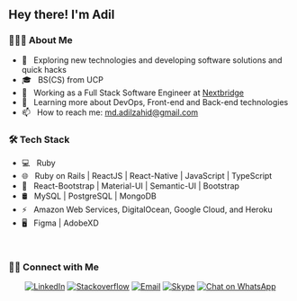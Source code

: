 <!--
**AdilZahid/AdilZahid** is a ✨ _special_ ✨ repository because its `README.md` (this file) appears on your GitHub profile.

  Here are some ideas to get you started:

  - 🔭 I’m currently working on ...
  - 🌱 I’m currently learning ...
  - 👯 I’m looking to collaborate on ...
  - 🤔 I’m looking for help with ...
  - 💬 Ask me about ...
  - 📫 How to reach me: ...
  - 😄 Pronouns: ...
  - ⚡ Fun fact: ...
  -->

  <h2> Hey there! I'm Adil</h2>

<h3> 👨🏻‍💻 About Me </h3>

- 🤔 &nbsp; Exploring new technologies and developing software solutions and quick hacks
- 🎓 &nbsp; BS(CS) from UCP
- 💼 &nbsp; Working as a Full Stack Software Engineer at [Nextbridge](https://pk.linkedin.com/company/nextbridge)
- 🌱 &nbsp; Learning more about DevOps, Front-end and Back-end technologies
- 📫 &nbsp; How to reach me: md.adilzahid@gmail.com
<!-- - 🥅 &nbsp; 2023 Goals: Learn Web3, Graphql and Apollo Client -->

<h3> 🛠 Tech Stack </h3>

- 💻 &nbsp; Ruby
- 🌐 &nbsp; Ruby on Rails | ReactJS | React-Native | JavaScript | TypeScript
- 💈 &nbsp; React-Bootstrap | Material-UI | Semantic-UI | Bootstrap
- 🛢 &nbsp; MySQL | PostgreSQL | MongoDB
- ⚡  &nbsp; Amazon Web Services, DigitalOcean, Google Cloud, and Heroku
- 🖥 &nbsp; Figma | AdobeXD

<br/>

<!--
[![AdilZahid's GitHub Stats](https://github-readme-stats.vercel.app/api?username=adilzahid&show_icons=true)](https://github.com/adilzahid)

<p><img align="center" src="https://github-readme-streak-stats.herokuapp.com/?user=AdilZahid&" alt="Adil" /></p>


[![](https://komarev.com/ghpvc/?username=adilzahid&color=blue&label=Profile%20Views)](https://github.com/AdilZahid/AdilZahid)
[![](https://img.shields.io/github/followers/AdilZahid?label=GitHub%20Followers)](https://github.com/AdilZahid)
-->

<h3> 🤝🏻 Connect with Me </h3>

<p align="center">
<a href="https://www.linkedin.com/in/muhammadadil-/"><img alt="LinkedIn" src="https://img.shields.io/badge/LinkedIn-gray?style=flat-square&logo=linkedin"></a>
<a href="https://stackoverflow.com/users/10081945/adil-zahid"><img alt="Stackoverflow" src="https://img.shields.io/badge/Stackoverflow-gray?style=flat-square&logo=stackoverflow"></a>
<a href="mailto:md.adilzahid@gmail.com"><img alt="Email" src="https://img.shields.io/badge/Email-md.adilzahid@gmail.com-blue?style=flat-square&logo=gmail"></a>
<a href="https://join.skype.com/invite/pgMtInIudr1y"><img alt="Skype" src="https://img.shields.io/badge/m.adil118-Skype-blue?style=flat-square&logo=skype"></a>
<a aria-label="Chat on WhatsApp" href="https://wa.me/923134290891"> <img alt="Chat on WhatsApp" src="https://img.shields.io/badge/WhatsApp-gray?style=flat-square&logo=whatsapp" />
<a />
</p>
